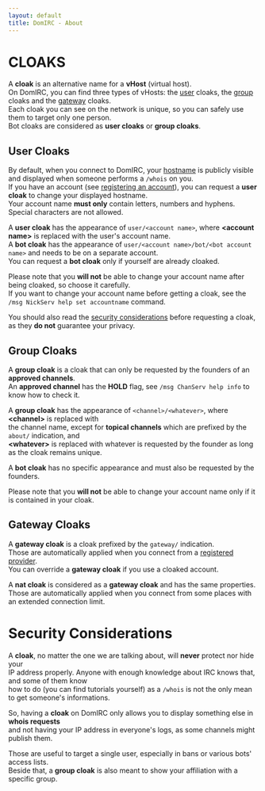 ```yaml
---
layout: default
title: DomIRC - About
---
```


# CLOAKS

A **cloak** is an alternative name for a **vHost** (virtual host).  
On DomIRC, you can find three types of vHosts: the [user](#user-cloaks) cloaks, the [group](#group-cloaks) cloaks and the [gateway](#gateway-cloaks) cloaks.  
Each cloak you can see on the network is unique, so you can safely use them to target only one person.  
Bot cloaks are considered as  **user cloaks** or **group cloaks**.  


## User Cloaks

By default, when you connect to DomIRC, your [hostname](https://en.wikipedia.org/wiki/Hostname) is publicly visible and displayed when someone performs a `/whois` on you.  
If you have an account (see [registering an account](/registration/#registering-an-account)), you can request a **user cloak** to change your displayed hostname.  
Your account name **must only** contain letters, numbers and hyphens. Special characters are not allowed.  

A **user cloak** has the appearance of `user/<account name>`, where **\<account name\>** is replaced with the user's account name.  
A **bot cloak** has the appearance of `user/<account name>/bot/<bot account name>` and needs to be on a separate account.  
You can request a **bot cloak** only if yourself are already cloaked.

Please note that you **will not** be able to change your account name after being cloaked, so choose it carefully.  
If you want to change your account name before getting a cloak, see the `/msg NickServ help set accountname` command.  

You should also read the [security considerations](#security-considerations) before requesting a cloak, as they **do not** guarantee your privacy.  


## Group Cloaks

A **group cloak** is a cloak that can only be requested by the founders of an **approved channels**.  
An **approved channel** has the **HOLD** flag, see `/msg ChanServ help info` to know how to check it.  

A **group cloak** has the appearance of `<channel>/<whatever>`, where **\<channel\>** is replaced with  
the channel name, except for **topical channels** which are prefixed by the `about/` indication, and  
**\<whatever\>** is replaced with whatever is requested by the founder as long as the cloak remains unique.  

A **bot cloak** has no specific appearance and must also be requested by the founders.  

Please note that you **will not** be able to change your account name only if it is contained in your cloak.  


## Gateway Cloaks

A **gateway cloak** is a cloak prefixed by the `gateway/` indication.  
Those are automatically applied when you connect from a [registered provider](/about/#registered-providers).  
You can override a **gateway cloak** if you use a cloaked account.  

A **nat cloak** is considered as a **gateway cloak** and has the same properties.  
Those are automatically applied when you connect from some places with an extended connection limit.


# Security Considerations

A **cloak**, no matter the one we are talking about, will **never** protect nor hide your  
IP address properly. Anyone with enough knowledge about IRC knows that, and some of them know  
how to do (you can find tutorials yourself) as a `/whois` is not the only mean to get someone's informations.  

So, having a **cloak** on DomIRC only allows you to display something else in **whois requests**  
and not having your IP address in everyone's logs, as some channels might publish them.  

Those are useful to target a single user, especially in bans or various bots' access lists.  
Beside that, a **group cloak** is also meant to show your affiliation with a specific group.  
